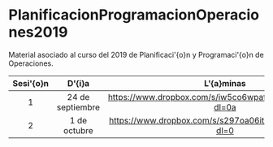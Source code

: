 # PlanificacionProgramacionOperaciones2019

Material asociado al curso del 2019 de Planificaci'{o}n y Programaci'{o}n de Operaciones.

| Sesi'{o}n | D'{i}a | L'{a}minas | Handout |
|:--------:|:-----:|:---------:|:-------:|
| 1        | 24 de septiembre | https://www.dropbox.com/s/iw5co6wpafx9khs/sesion1.pdf?dl=0a | https://www.dropbox.com/s/08yo6seonges3jd/sesion1.pdf?dl=0 |
| 2        | 1 de octubre     | https://www.dropbox.com/s/s297oa06itz71ac/sesion2.pdf?dl=0  | https://www.dropbox.com/s/qevuam71zpjhvmh/sesion2.pdf?dl=0 |

